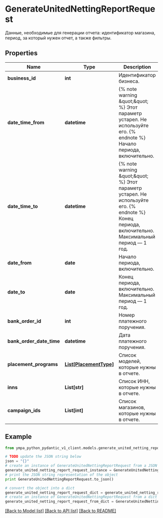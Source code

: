 # GenerateUnitedNettingReportRequest

Данные, необходимые для генерации отчета: идентификатор магазина, период, за который нужен отчет, а также фильтры. 

## Properties
Name | Type | Description | Notes
------------ | ------------- | ------------- | -------------
**business_id** | **int** | Идентификатор бизнеса. | 
**date_time_from** | **datetime** | {% note warning \&quot;\&quot; %}  Этот параметр устарел. Не используйте его.  {% endnote %}  Начало периода, включительно.  | [optional] 
**date_time_to** | **datetime** | {% note warning \&quot;\&quot; %}  Этот параметр устарел. Не используйте его.  {% endnote %}  Конец периода, включительно. Максимальный период — 1 год.  | [optional] 
**date_from** | **date** | Начало периода, включительно. | [optional] 
**date_to** | **date** | Конец периода, включительно. Максимальный период — 1 год. | [optional] 
**bank_order_id** | **int** | Номер платежного поручения. | [optional] 
**bank_order_date_time** | **datetime** | Дата платежного поручения. | [optional] 
**placement_programs** | [**List[PlacementType]**](PlacementType.md) | Список моделей, которые нужны в отчете.  | [optional] 
**inns** | **List[str]** | Список ИНН, которые нужны в отчете. | [optional] 
**campaign_ids** | **List[int]** | Список магазинов, которые нужны в отчете. | [optional] 

## Example

```python
from ympa_python_pydantic_v1_client.models.generate_united_netting_report_request import GenerateUnitedNettingReportRequest

# TODO update the JSON string below
json = "{}"
# create an instance of GenerateUnitedNettingReportRequest from a JSON string
generate_united_netting_report_request_instance = GenerateUnitedNettingReportRequest.from_json(json)
# print the JSON string representation of the object
print GenerateUnitedNettingReportRequest.to_json()

# convert the object into a dict
generate_united_netting_report_request_dict = generate_united_netting_report_request_instance.to_dict()
# create an instance of GenerateUnitedNettingReportRequest from a dict
generate_united_netting_report_request_from_dict = GenerateUnitedNettingReportRequest.from_dict(generate_united_netting_report_request_dict)
```
[[Back to Model list]](../README.md#documentation-for-models) [[Back to API list]](../README.md#documentation-for-api-endpoints) [[Back to README]](../README.md)


